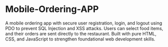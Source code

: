 # Mobile-Ordering-APP
A mobile ordering app with secure user registration, login, and logout using PDO to prevent SQL Injection and XSS attacks. Users can select food items, and their orders are sent directly to the restaurant. Built with pure HTML, CSS, and JavaScript to strengthen foundational web development skills.
